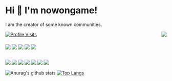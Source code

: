 # Hi 👋 I'm nowongame!
I am the creator of some known communities.

<a href="https://discord.com/users/686990422198845452">
  <img src="https://lanyard-profile-readme.vercel.app/api/686990422198845452?hideTimestamp=true&idleMessage=Just%20chillin'%20at%20the%20moment..." align="right" />
</a>

[![Profile Visits](https://hits.seeyoufarm.com/api/count/incr/badge.svg?url=https%3A%2F%2Fgithub.com%2Fcnrad&count_bg=%230263A4&title_bg=%23002D53&icon=github.svg&icon_color=%23FFFFFF&title=ziyaretçiler&edge_flat=false)](https://discordturkiye.com)


<h3></h3>
   <a href="https://discord.com/users/686990422198845452" target"blank_"><img src="https://img.shields.io/badge/nowongame%20-111111.svg?&style=for-the-badge&logo=discord&logoColor=white"></a>
   <a href="https://open.spotify.com/user/21xdlchq5ldonozdb7rm2do4y?si=5436b468a3424bf7" target"blank_"><img src="https://img.shields.io/badge/nowongame%20-111111.svg?&style=for-the-badge&logo=spotify&logoColor=white"></a>
   <a href="https://github.com/nowongame" target"blank_"><img src="https://img.shields.io/badge/nowongame%20-111111.svg?&style=for-the-badge&logo=github&logoColor=white"></a>
<a href="https://www.instagram.com/nowongame" target"blank_"><img src="https://img.shields.io/badge/nowongame%20-DC3175.svg?&style=for-the-badge&logo=instagram&logoColor=white"></a>
 <a href="https://discord.gg/turkiye"><img src="https://img.shields.io/badge/Discord%20Turkiye%20-7289DA.svg?&style=for-the-badge&logo=discord&logoColor=white"></a>
</p>





  ##
<a href="https://www.javascript.com/"><img src="https://img.shields.io/badge/JavaScript-323330?style=for-the-badge&logo=javascript&logoColor=F7DF1E"></a> <a href="https://nodejs.org/en/"><img src="https://img.shields.io/badge/Node.js-323330?style=for-the-badge&logo=node.js&logoColor=green"></a> <a href="https://html.com/"><img src="https://img.shields.io/badge/HTML-323330?style=for-the-badge&logo=html5&logoColor=orange"></a> <a href="https://css-tricks.com/"><img src="https://img.shields.io/badge/CSS-323330?style=for-the-badge&logo=css3&logoColor=blue"></a> <a href="https://golang.org/"><img src="https://img.shields.io/badge/GO-323330?style=for-the-badge&logo=go&logoColor=cyan"></a> <a href="https://www.python.org/"><img src="https://img.shields.io/badge/Python-323330?style=for-the-badge&logo=python&logoColor=F7DF1E"></a> <a href="https://reactjs.org/"><img src="https://img.shields.io/badge/React-323330?style=for-the-badge&logo=react&logoColor=61DAFB"></a>
 

![Anurag's github stats](https://github-readme-stats.vercel.app/api?username=nowongame&show_icons=true&hide_title=true&theme=radical&text_color=FF9DD9)
[![Top Langs](https://github-readme-stats.vercel.app/api/top-langs/?username=nowongame&layout=compact&text_color=FF9DD9&title_color=FF9DD9&bg_color=141321)](https://github.com/sudis)



